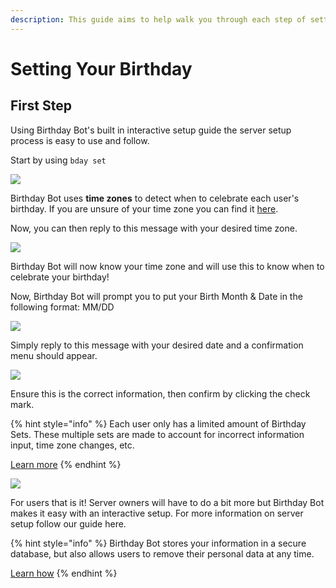 ```yaml
---
description: This guide aims to help walk you through each step of setting your Birthday!
---
```


# Setting Your Birthday

## First Step

Using Birthday Bot's built in interactive setup guide the server setup process is easy to use and follow.

Start by using `bday set`

![](https://i.imgur.com/lEt7I0J.png)

Birthday Bot uses **time zones** to detect when to celebrate each user's birthday. If you are unsure of your time zone you can find it [here](faq.md#i-cant-find-my-time-zone).

Now, you can then reply to this message with your desired time zone.

![](https://i.imgur.com/Mtpx86n.png)

Birthday Bot will now know your time zone and will use this to know when to celebrate your birthday!

Now, Birthday Bot will prompt you to put your Birth Month & Date in the following format: MM/DD

![](https://i.imgur.com/4Z3bK8o.png)

Simply reply to this message with your desired date and a confirmation menu should appear.

![](https://i.imgur.com/FmlXzhY.png)

Ensure this is the correct information, then confirm by clicking the check mark.

{% hint style="info" %}
Each user only has a limited amount of Birthday Sets. These multiple sets are made to account for incorrect information input, time zone changes, etc.

[Learn more](faq.md#how-many-times-can-i-set-my-birthday) 
{% endhint %}

![](https://i.imgur.com/hG9lfFB.png)

For users that is it! Server owners will have to do a bit more but Birthday Bot makes it easy with an interactive setup. For more information on server setup follow our guide here.

{% hint style="info" %}
Birthday Bot stores your information in a secure database, but also allows users to remove their personal data at any time. 

[Learn how](commands.md)
{% endhint %}



